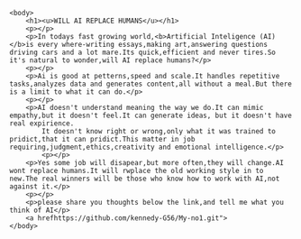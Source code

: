 <!DOCTYPE HTML>
<htm lang="en">
    <head>
        <title>html</title>
    </head>
    
    <body>
        <h1><u>WILL AI REPLACE HUMANS</u></h1>
        <p></p>
        <p>In todays fast growing world,<b>Artificial Inteligence (AI)</b>is every where-writing essays,making art,answering questions driving cars and a lot mare.Its quick,efficient and never tires.So it's natural to wonder,will AI replace humans?</p>
        <p></p>
        <p>Ai is good at petterns,speed and scale.It handles repetitive tasks,analyzes data and generates content,all without a meal.But there is a limit to what it can do.</p>
        <p></p>
        <p>AI doesn't understand meaning the way we do.It can mimic empathy,but it doesn't feel.It can generate ideas, but it doesn't have real expirience.
            It doesn't know right or wrong,only what it was trained to pridict,that it can pridict.This matter in job requiring,judgment,ethics,creativity and emotional intelligence.</p>
            <p></p>
        <p>Yes some job will disapear,but more often,they will change.AI wont replace humans.It will rwplace the old working style in to new.The real winners will be those who know how to work with AI,not against it.</p>
        <p></p>
        <p>please share you thoughts below the link,and tell me what you think of AI</p>
        <a hrefhttps://github.com/kennedy-G56/My-no1.git">
    </body>
